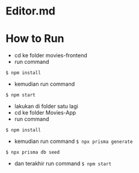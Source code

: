 # Editor.md

# How to Run
- cd ke folder movies-frontend
- run command

`$ npm install`
- kemudian run command 

`$ npm start`

- lakukan di folder satu lagi
- cd ke folder Movies-App  
- run command

`$ npm install`
- kemudian run command 
`$ npx prisma generate`

`$ npx prisma db seed`
- dan terakhir run command
`$ npm start`
